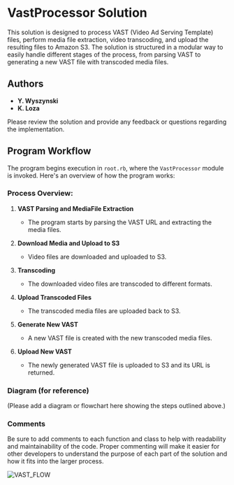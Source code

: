 # VastProcessor Solution

This solution is designed to process VAST (Video Ad Serving Template) files, perform media file extraction, video transcoding, and upload the resulting files to Amazon S3. The solution is structured in a modular way to easily handle different stages of the process, from parsing VAST to generating a new VAST file with transcoded media files.

## Authors
- **Y. Wyszynski**
- **K. Loza**

Please review the solution and provide any feedback or questions regarding the implementation.

## Program Workflow

The program begins execution in `root.rb`, where the `VastProcessor` module is invoked. Here's an overview of how the program works:

### Process Overview:
1. **VAST Parsing and MediaFile Extraction**
   - The program starts by parsing the VAST URL and extracting the media files.
   
2. **Download Media and Upload to S3**
   - Video files are downloaded and uploaded to S3.

3. **Transcoding**
   - The downloaded video files are transcoded to different formats.

4. **Upload Transcoded Files**
   - The transcoded media files are uploaded back to S3.

5. **Generate New VAST**
   - A new VAST file is created with the new transcoded media files.

6. **Upload New VAST**
   - The newly generated VAST file is uploaded to S3 and its URL is returned.

### Diagram (for reference)
(Please add a diagram or flowchart here showing the steps outlined above.)

### Comments
Be sure to add comments to each function and class to help with readability and maintainability of the code. Proper commenting will make it easier for other developers to understand the purpose of each part of the solution and how it fits into the larger process.

![VAST_FLOW](https://github.com/user-attachments/assets/2592735e-22fe-439e-a960-a9f865c4ef81)
